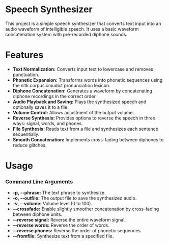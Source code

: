 # Speech Synthesizer

This project is a simple speech synthesizer that converts text input into an audio waveform of intelligible speech. It uses a basic waveform concatenation system with pre-recorded diphone sounds.

# Features
- **Text Normalization:** Converts input text to lowercase and removes punctuation.
- **Phonetic Expansion:** Transforms words into phonetic sequences using the nltk.corpus.cmudict pronunciation lexicon.
- **Diphone Concatenation:** Generates a waveform by concatenating diphone recordings in the correct order.
- **Audio Playback and Saving:** Plays the synthesized speech and optionally saves it to a file.
- **Volume Control:** Allows adjustment of the output volume.
- **Reverse Synthesis:** Provides options to reverse the speech in three ways: signal, words, and phones.
- **File Synthesis:** Reads text from a file and synthesizes each sentence sequentially.
- **Smooth Concatenation:** Implements cross-fading between diphones to reduce glitches.

# Usage
### Command Line Arguments
- **-p, --phrase:** The text phrase to synthesize.
- **-o, --outfile:** The output file to save the synthesized audio.
- **-v, --volume:** Volume level (0 to 100).
- **--crossfade:** Enable slightly smoother concatenation by cross-fading between diphone units.
- **--reverse signal:** Reverse the entire waveform signal.
- **--reverse words:** Reverse the order of words.
- **--reverse phones:** Reverse the order of phonetic sequences.
- **--fromfile:** Synthesize text from a specified file.

